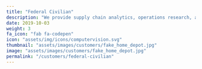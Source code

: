 ```yaml
---
title: "Federal Civilian"
description: "We provide supply chain analytics, operations research, and operations support to FDA, CISA, and CDC."
date: 2019-10-03
weight: 3
fa_icon: "fab fa-codepen"
icon: "assets/img/icons/computervision.svg"
thumbnail: "assets/images/customers/fake_home_depot.jpg"
image: "assets/images/customers/fake_home_depot.jpg"
permalink: "/customers/federal-civilian"
---
```

